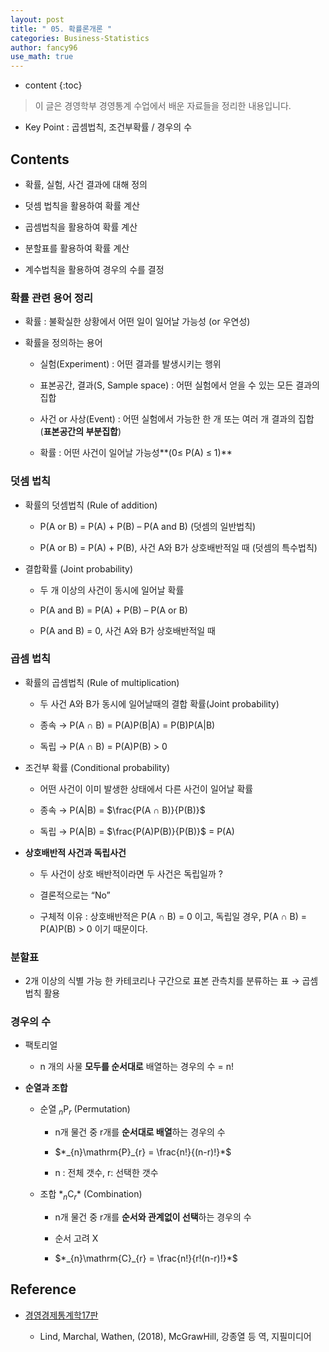 ```yaml
---
layout: post
title: " 05. 확률론개론 "
categories: Business-Statistics
author: fancy96
use_math: true
---
```

* content
{:toc}

> 이 글은 경영학부 경영통계 수업에서 배운 자료들을 정리한 내용입니다.

*  Key Point  : 곱셈법칙, 조건부확률 / 경우의 수

## Contents

* 확률, 실험, 사건 결과에 대해 정의

* 덧셈 법칙을 활용하여 확률 계산

* 곱셈법칙을 활용하여 확률 계산

* 분할표를 활용하여 확률 계산

* 계수법칙을 활용하여 경우의 수를 결정

### 확률 관련 용어 정리

* 확률 : 불확실한 상황에서 어떤 일이 일어날 가능성 (or 우연성)

* 확률을 정의하는 용어
  
  * 실험(Experiment) : 어떤 결과를 발생시키는 행위
    
  * 표본공간, 결과(S, Sample space) : 어떤 실험에서 얻을 수 있는 모든 결과의 집합
    
  * 사건 or 사상(Event) : 어떤 실험에서 가능한 한 개 또는 여러 개 결과의 집합 (**표본공간의 부분집합**)
    
  * 확률 : 어떤 사건이 일어날 가능성**(0≤ P(A) ≤ 1)**

### 덧셈 법칙

* 확률의 덧셈법칙 (Rule of addition)
  
  * P(A or B) = P(A) + P(B) – P(A and B) (덧셈의 일반법칙)
    
  * P(A or B) = P(A) + P(B), 사건 A와 B가 상호배반적일 때 (덧셈의 특수법칙)

* 결합확률 (Joint probability)
  
  * 두 개 이상의 사건이 동시에 일어날 확률
    
  * P(A and B) = P(A) + P(B) – P(A or B)
    
  * P(A and B) = 0, 사건 A와 B가 상호배반적일 때

### 곱셈 법칙

* 확률의 곱셈법칙 (Rule of multiplication)
  
  * 두 사건 A와 B가 동시에 일어날때의 결합 확률(Joint probability)
    
  * 종속 → P(A ∩ B) =  P(A)P(B|A) = P(B)P(A|B)
    
  * 독립 → P(A ∩ B) = P(A)P(B)  > 0

* 조건부 확률 (Conditional probability)
  
  * 어떤 사건이 이미 발생한 상태에서 다른 사건이 일어날 확률
    
  * 종속 → P(A|B) = $\frac{P(A ∩ B)}{P(B)}$
    
  * 독립 → P(A|B) = $\frac{P(A)P(B)}{P(B)}$ = P(A)

* **상호배반적 사건과 독립사건**
  
  * 두 사건이 상호 배반적이라면 두 사건은 독립일까 ?
    
  * 결론적으로는 “No”
    
  * 구체적 이유 : 상호배반적은 P(A ∩ B) = 0 이고, 독립일 경우, P(A ∩ B) = P(A)P(B) > 0 이기 때문이다.

### 분할표

* 2개 이상의 식별 가능 한 카테코리나 구간으로 표본 관측치를 분류하는 표 → 곱셈 법칙 활용

### 경우의 수

* 팩토리얼
  
  * n 개의 사물 **모두를 순서대로** 배열하는 경우의 수 = n!

* **순열과 조합**
  
  * 순열 $_{n}\mathrm{P}_{r}$ (Permutation)

    * n개 물건 중 r개를 **순서대로 배열**하는 경우의 수
          
    * $*_{n}\mathrm{P}_{r} = \frac{n!}{(n-r)!}*$
    
    * n : 전체 갯수, r: 선택한 갯수
  
  * 조합 $*_{n}\mathrm{C}_{r}$* (Combination)
  
    * n개 물건 중 r개를 **순서와 관계없이 선택**하는 경우의 수
    
    * 순서 고려 X

    * $*_{n}\mathrm{C}_{r} = \frac{n!}{r!(n-r)!}*$

## Reference

* [경영경제통계학17판](https://m.yes24.com/Goods/Detail/60561679)

    * Lind, Marchal, Wathen, (2018), McGrawHill, 강종열 등 역, 지필미디어